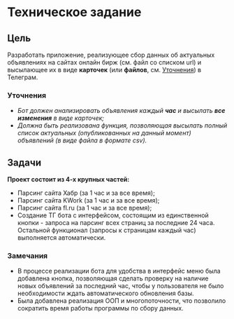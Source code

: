# Техническое задание
## Цель
Разработать приложение, реализующее сбор данных об актуальных объявлениях на
сайтах онлайн бирж (см. файл со списком url) и высылающее их в виде **карточек**
(или **файлов**, см. [Уточнения](#уточнения))
в Телеграм.
### Уточнения
+ *Бот должен анализировать объявления каждый **час** и высылать __все изменения__
в виде карточек;*
+ *Должна быть реализована функция, 
позволяющая высылать полный список актуальных (опубликованных на данный момент) объявлений 
(в виде файла в формате csv).*
## Задачи
**Проект состоит из 4-х крупных частей:**
+ Парсинг сайта Хабр (за 1 час и за все время);
+ Парсинг сайта KWork (за 1 час и за все время);
+ Парсинг сайта fl.ru (за 1 час и за все время);
+ Создание ТГ бота с интерфейсом, состоящим из единственной кнопки - 
запроса на парсинг всех страниц за последние 24 часа. Остальной функционал (запросы к 
страницам каждый час) выполняется автоматически.

### Замечания
+ В процессе реализации бота для удобства в интерфейс меню была добавлена кнопка,
позволяющая сделать проверку на наличие новых объявлений за последний час, чтобы
у пользователя не было необходимости ждать автоматического обновления базы.
+ Была добавлена реализация ООП и многопоточности, что позволило сократить время работы
программы по сбору данных.
